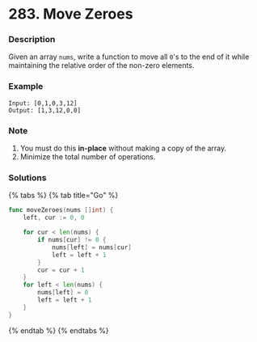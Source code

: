 # 283. Move Zeroes

### Description

Given an array `nums`, write a function to move all `0`'s to the end of it while maintaining the relative order of the non-zero elements.

### Example

```text
Input: [0,1,0,3,12]
Output: [1,3,12,0,0]
```

### **Note**

1. You must do this **in-place** without making a copy of the array.
2. Minimize the total number of operations.

### Solutions

{% tabs %}
{% tab title="Go" %}
```go
func moveZeroes(nums []int) {
	left, cur := 0, 0

	for cur < len(nums) {
		if nums[cur] != 0 {
			nums[left] = nums[cur]
			left = left + 1
		}
		cur = cur + 1
	}
	for left < len(nums) {
		nums[left] = 0
		left = left + 1
	}
}
```
{% endtab %}
{% endtabs %}

